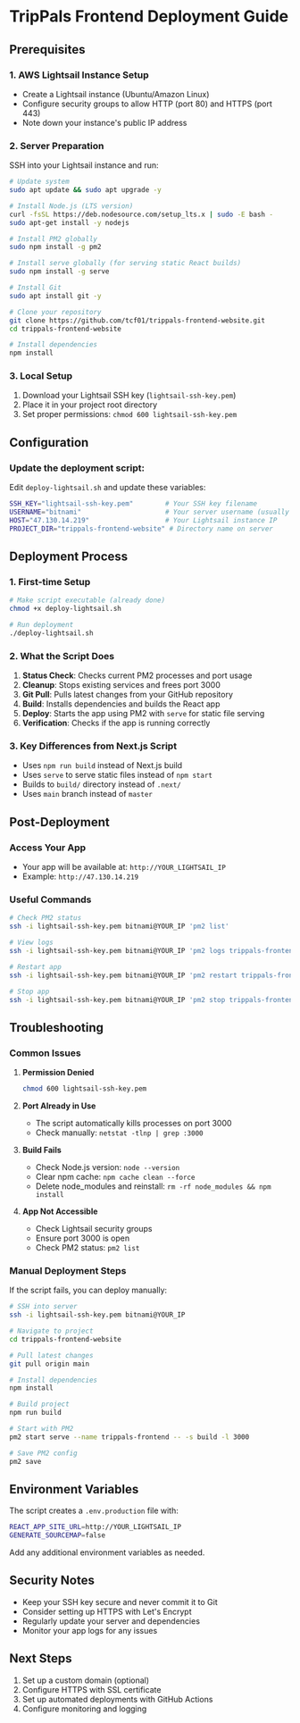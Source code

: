# TripPals Frontend Deployment Guide

## Prerequisites

### 1. AWS Lightsail Instance Setup
- Create a Lightsail instance (Ubuntu/Amazon Linux)
- Configure security groups to allow HTTP (port 80) and HTTPS (port 443)
- Note down your instance's public IP address

### 2. Server Preparation
SSH into your Lightsail instance and run:

```bash
# Update system
sudo apt update && sudo apt upgrade -y

# Install Node.js (LTS version)
curl -fsSL https://deb.nodesource.com/setup_lts.x | sudo -E bash -
sudo apt-get install -y nodejs

# Install PM2 globally
sudo npm install -g pm2

# Install serve globally (for serving static React builds)
sudo npm install -g serve

# Install Git
sudo apt install git -y

# Clone your repository
git clone https://github.com/tcf01/trippals-frontend-website.git
cd trippals-frontend-website

# Install dependencies
npm install
```

### 3. Local Setup
1. Download your Lightsail SSH key (`lightsail-ssh-key.pem`)
2. Place it in your project root directory
3. Set proper permissions: `chmod 600 lightsail-ssh-key.pem`

## Configuration

### Update the deployment script:
Edit `deploy-lightsail.sh` and update these variables:

```bash
SSH_KEY="lightsail-ssh-key.pem"        # Your SSH key filename
USERNAME="bitnami"                     # Your server username (usually 'bitnami' or 'ubuntu')
HOST="47.130.14.219"                   # Your Lightsail instance IP
PROJECT_DIR="trippals-frontend-website" # Directory name on server
```

## Deployment Process

### 1. First-time Setup
```bash
# Make script executable (already done)
chmod +x deploy-lightsail.sh

# Run deployment
./deploy-lightsail.sh
```

### 2. What the Script Does

1. **Status Check**: Checks current PM2 processes and port usage
2. **Cleanup**: Stops existing services and frees port 3000
3. **Git Pull**: Pulls latest changes from your GitHub repository
4. **Build**: Installs dependencies and builds the React app
5. **Deploy**: Starts the app using PM2 with `serve` for static file serving
6. **Verification**: Checks if the app is running correctly

### 3. Key Differences from Next.js Script

- Uses `npm run build` instead of Next.js build
- Uses `serve` to serve static files instead of `npm start`
- Builds to `build/` directory instead of `.next/`
- Uses `main` branch instead of `master`

## Post-Deployment

### Access Your App
- Your app will be available at: `http://YOUR_LIGHTSAIL_IP`
- Example: `http://47.130.14.219`

### Useful Commands

```bash
# Check PM2 status
ssh -i lightsail-ssh-key.pem bitnami@YOUR_IP 'pm2 list'

# View logs
ssh -i lightsail-ssh-key.pem bitnami@YOUR_IP 'pm2 logs trippals-frontend'

# Restart app
ssh -i lightsail-ssh-key.pem bitnami@YOUR_IP 'pm2 restart trippals-frontend'

# Stop app
ssh -i lightsail-ssh-key.pem bitnami@YOUR_IP 'pm2 stop trippals-frontend'
```

## Troubleshooting

### Common Issues

1. **Permission Denied**
   ```bash
   chmod 600 lightsail-ssh-key.pem
   ```

2. **Port Already in Use**
   - The script automatically kills processes on port 3000
   - Check manually: `netstat -tlnp | grep :3000`

3. **Build Fails**
   - Check Node.js version: `node --version`
   - Clear npm cache: `npm cache clean --force`
   - Delete node_modules and reinstall: `rm -rf node_modules && npm install`

4. **App Not Accessible**
   - Check Lightsail security groups
   - Ensure port 3000 is open
   - Check PM2 status: `pm2 list`

### Manual Deployment Steps

If the script fails, you can deploy manually:

```bash
# SSH into server
ssh -i lightsail-ssh-key.pem bitnami@YOUR_IP

# Navigate to project
cd trippals-frontend-website

# Pull latest changes
git pull origin main

# Install dependencies
npm install

# Build project
npm run build

# Start with PM2
pm2 start serve --name trippals-frontend -- -s build -l 3000

# Save PM2 config
pm2 save
```

## Environment Variables

The script creates a `.env.production` file with:
```bash
REACT_APP_SITE_URL=http://YOUR_LIGHTSAIL_IP
GENERATE_SOURCEMAP=false
```

Add any additional environment variables as needed.

## Security Notes

- Keep your SSH key secure and never commit it to Git
- Consider setting up HTTPS with Let's Encrypt
- Regularly update your server and dependencies
- Monitor your app logs for any issues

## Next Steps

1. Set up a custom domain (optional)
2. Configure HTTPS with SSL certificate
3. Set up automated deployments with GitHub Actions
4. Configure monitoring and logging


